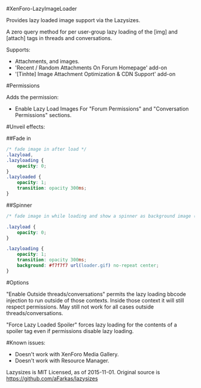 #XenForo-LazyImageLoader

Provides lazy loaded image support via the Lazysizes.

A zero query method for per user-group lazy loading of the [img] and [attach] tags in threads and conversations.


Supports:
- Attachments, and images.
- 'Recent / Random Attachments On Forum Homepage' add-on 
- '[Tinhte] Image Attachment Optimization & CDN Support' add-on

#Permissions

Adds the permission:
- Enable Lazy Load Images
For "Forum Permissions" and "Conversation Permissions" sections.

#Unveil effects:

##Fade in
```css
/* fade image in after load */
.lazyload,
.lazyloading {
	opacity: 0;
}
.lazyloaded {
	opacity: 1;
	transition: opacity 300ms;
}
```

##Spinner
```css
/* fade image in while loading and show a spinner as background image (good for progressive images) */

.lazyload {
	opacity: 0;
}

.lazyloading {
	opacity: 1;
	transition: opacity 300ms;
	background: #f7f7f7 url(loader.gif) no-repeat center;
}
```

#Options

"Enable Outside threads/conversations" permits the lazy loading bbcode injection to run outside of those contexts. Inside those context it will still respect permissions.
May still not work for all cases outside threads/conversations.

"Force Lazy Loaded Spoiler" forces lazy loading for the contents of a spoiler tag even if permissions disable lazy loading.

#Known issues:

- Doesn't work with XenForo Media Gallery.
- Doesn't work with Resource Manager.


Lazysizes  is MIT Licensed, as of 2015-11-01. 
Original source is https://github.com/aFarkas/lazysizes
